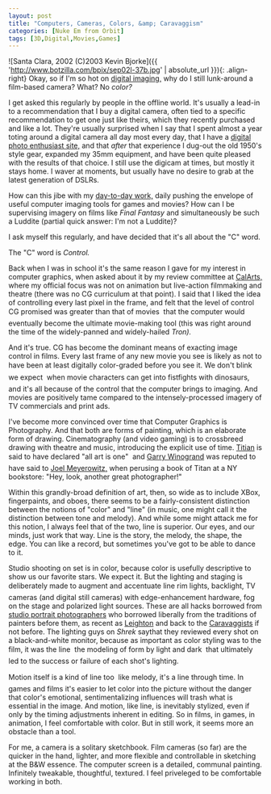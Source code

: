 ```yaml
---
layout: post
title: "Computers, Cameras, Colors, &amp; Caravaggism"
categories: [Nuke Em from Orbit]
tags: [3D,Digital,Movies,Games]
---
```


![Santa Clara, 2002 (C)2003 Kevin Bjorke]({{ 'http://www.botzilla.com/bpix/sep02l-37b.jpg' | absolute_url }}){: .align-right}
Okay, so if I'm so hot on <a href="http://www.cgshaders.org/">digital imaging,</a> why do I still lunk-around a film-based camera? What? No <i>color?</i>

I get asked this regularly by people in the offline world. It's usually a lead-in to  a recommendation that I buy a digital camera, often tied to a specific recommendation to get one just like theirs, which they recently purchased and like a lot. They're usually surprised when I say that I spent almost a year toting around a digital camera all day most every day, that I have a <a href="/photo/G1links.html">digital photo enthusiast site,</a> and that <i>after</i> that experience I dug-out the old 1950's style gear, expanded my 35mm equipment, and have been quite pleased with the results of that choice. I still use the digicam at times, but mostly it stays home. I waver at moments, but usually have no desire to grab at the latest generation of DSLRs.

How can this jibe with my <a href="http://developer.nvidia.com/">day-to-day work,</a> daily pushing the envelope of useful computer imaging tools for games and movies? How can I be supervising imagery on films like <i>Final Fantasy</i> and simultaneously be such a Luddite (partial quick answer: I'm not a Luddite)?

I ask myself this regularly, and have decided that it's all about the "C" word.

<!--more-->
The "C" word is <i>Control.</i>

Back when I was in school it's the same reason I gave for my interest in computer graphics, when asked about it by my review committee at <a href="http://www.calarts.edu">CalArts,</a> where my official focus was not on animation but live-action filmmaking and theatre (there was no CG curriculum at that point). I said that I liked the idea of controlling every last pixel in the frame, and felt that the level of control CG promised was greater than that of movies &#151; that the computer would eventually become the ultimate movie-making tool (this was right around the time of the widely-panned and widely-hailed <i>Tron).</i>

And it's true. CG has become the dominant means of exacting image control in films. Every last frame of any new movie you see is likely as not to have been at least digitally color-graded before you see it. We don't blink &#151; we expect &#151; when movie characters can get into fistfights with dinosaurs, and it's all because of the control that the computer brings to imaging. And movies are positively tame compared to the intensely-processed imagery of TV commercials and print ads.

I've become more convinced over time that Computer Graphics is Photography. And that both are forms of painting, which is an elaborate form of drawing. Cinematography (and video gaming) is to crossbreed drawing with theatre and music, introducing the explicit use of time. <a href="http://images.google.com/images?q=titian&hl=en&lr=&ie=UTF-8&sa=N&tab=wi">Titian</a> is said to have declared "all art is one" &#151; and <a href="http://images.google.com/images?hl=en&lr=&ie=ISO-8859-1&q=garry+winogrand">Garry Winogrand</a> was reputed to have said to <a href="http://www.joelmeyerowitz.com/">Joel Meyerowitz,</a> when perusing a book of Titan at a NY bookstore: "Hey, look, another great photographer!"

Within this grandly-broad definition of art, then, so wide as to include XBox, fingerpaints, and oboes,  there seems to be a fairly-consistent distinction between the notions of "color" and "line" (in music, one might call it the distinction between tone and melody). And while some might attack me for this notion, I always feel that of the two, line is superior. Our eyes, and our minds, just work that way. Line is the story, the melody, the shape, the edge. You can like a record, but sometimes you've got to be able to dance to it.

Studio shooting on set is in color, because color is usefully descriptive to show us our favorite stars. We expect it. But the lighting and staging is deliberately made to augment and accentuate line &#151; rim lights, backlight, TV cameras (and digital still cameras) with edge-enhancement hardware, fog on the stage and polarized light sources. These are all hacks borrowed from <a href="http://www.thescreamonline.com/photo/photo06-01/mortensen/">studio portrait photographers</a> who borrowed liberally from the traditions of painters before them, as recent as <a href="http://images.google.com/images?hl=en&lr=&ie=ISO-8859-1&q=leighton">Leighton</a> and back to the <a href="http://images.google.com/images?hl=en&lr=&ie=ISO-8859-1&q=caravaggio">Caravaggists</a> if not before. The lighting guys on <i>Shrek</i> saythat they reviewed every shot on a black-and-white monitor, because as important as color styling was to the film, it was the line &#151; the modeling of form by light and dark &#151; that ultimately led to the success or failure of each shot's lighting.

Motion itself is a kind of line too &#151; like melody, it's a line through time. In games and films it's easier to let color into the picture without the danger that color's emotional, sentimentalizing influences will trash what is essential in the image. And motion, like line, is inevitably stylized, even if only by the timing adjustments inherent in editing. So in films, in games, in animation, I feel comfortable with color. But in still work, it seems more an obstacle than a tool.

For me, a camera is a solitary sketchbook. Film cameras (so far) are the quicker in the hand, lighter, and more flexible and controllable in sketching at the B&amp;W essence. The computer screen is a detailed, communal painting. Infinitely tweakable, thoughtful, textured. I feel priveleged to be comfortable working in both.
